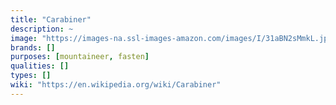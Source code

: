 ```yaml
---
title: "Carabiner"
description: ~
image: "https://images-na.ssl-images-amazon.com/images/I/31aBN2sMmkL.jpg"
brands: []
purposes: [mountaineer, fasten]
qualities: []
types: []
wiki: "https://en.wikipedia.org/wiki/Carabiner"
---
```

